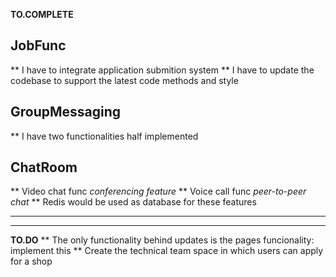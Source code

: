 **TO.COMPLETE**

## JobFunc

** I have to integrate application submition system
** I have to update the codebase to support the latest code methods and style

## GroupMessaging

\*\* I have two functionalities half implemented

## ChatRoom

** Video chat func _conferencing feature_
** Voice call func _peer-to-peer chat_
\*\* Redis would be used as database for these features

---

---

**TO.DO**
\*\* The only functionality behind updates is the pages funcionality: implement this
\*\* Create the technical team space in which users can apply for a shop
